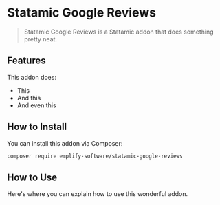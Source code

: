 # Statamic Google Reviews

> Statamic Google Reviews is a Statamic addon that does something pretty neat.

## Features

This addon does:

- This
- And this
- And even this

## How to Install

You can install this addon via Composer:

``` bash
composer require emplify-software/statamic-google-reviews
```

## How to Use

Here's where you can explain how to use this wonderful addon.
